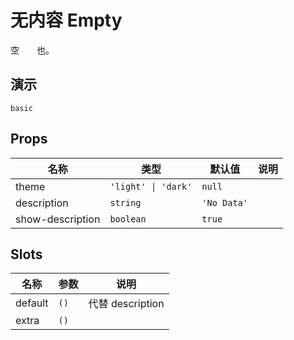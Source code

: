# 无内容 Empty
空<span style="opacity: 0;">空如</span>也。
## 演示
```demo
basic
```
## Props
|名称|类型|默认值|说明|
|-|-|-|-|
|theme|`'light' \| 'dark'`|`null`||
|description|`string`|`'No Data'`||
|show-description|`boolean`|`true`||

## Slots
|名称|参数|说明|
|-|-|-|
|default|`()`|代替 description|
|extra|`()`||
